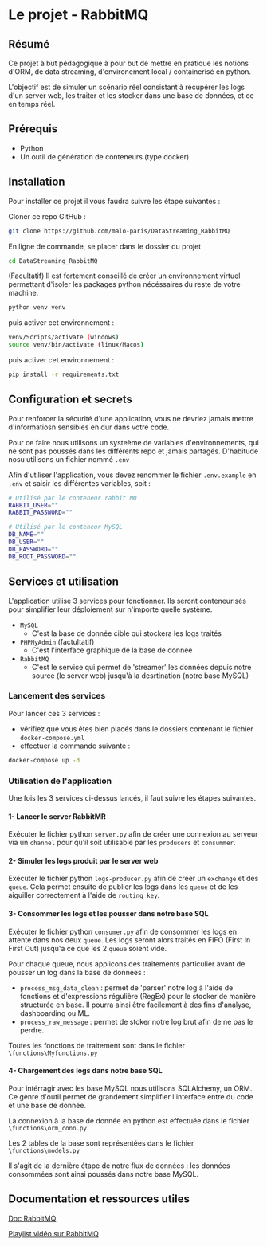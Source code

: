 
# Le projet - RabbitMQ

## Résumé 
Ce projet à but pédagogique à pour but de mettre en pratique les notions d'ORM, de data streaming, d'environement local / containerisé en python.

L'objectif est de simuler un scénario réel consistant à récupérer les logs d'un server web, les traiter et les stocker dans une base de données, et ce en temps réel.


## Prérequis

- Python
- Un outil de génération de conteneurs (type docker)


## Installation

Pour installer ce projet il vous faudra suivre les étape suivantes :

Cloner ce repo GitHub :
```bash
git clone https://github.com/malo-paris/DataStreaming_RabbitMQ
```

En ligne de commande, se placer dans le dossier du projet
```bash
cd DataStreaming_RabbitMQ
``` 

(Facultatif) Il est fortement conseillé de créer un environnement virtuel permettant d'isoler les packages python nécéssaires du reste de votre machine.
```bash
python venv venv
``` 
puis activer cet environnement :
```bash
venv/Scripts/activate (windows)
source venv/bin/activate (linux/Macos)
``` 

puis activer cet environnement :
```bash
pip install -r requirements.txt
``` 

## Configuration et secrets

Pour renforcer la sécurité d'une application, vous ne devriez jamais mettre d'informatiosn sensibles en dur dans votre code.

Pour ce faire nous utilisons un systeème de variables d'environnements, qui ne sont pas poussés dans les différents repo et jamais partagés. D'habitude nosu utilisons un fichier nommé `.env`

Afin d'utiliser l'application, vous devez renommer le fichier `.env.example` en `.env` et saisir les différentes variables, soit :
```bash
# Utilisé par le conteneur rabbit MQ
RABBIT_USER=""   
RABBIT_PASSWORD=""

# Utilisé par le conteneur MySQL
DB_NAME=""
DB_USER=""
DB_PASSWORD=""
DB_ROOT_PASSWORD=""
``` 
## Services et utilisation

L'application utilise 3 services pour fonctionner. Ils seront conteneurisés pour simplifier leur déploiement sur n'importe quelle système.

- `MySQL`
    - C'est la base de donnée cible qui stockera les logs traités
- `PHPMyAdmin` (factultatif)
    - C'est l'interface graphique de la base de donnée
- `RabbitMQ`
    - C'est le service qui permet de 'streamer' les données depuis notre source (le server web) jusqu'à la desrtination (notre base MySQL)

### Lancement des services

Pour lancer ces 3 services :
- vérifiez que vous êtes bien placés dans le dossiers contenant le fichier `docker-compose.yml`
- effectuer la commande suivante : 
```bash
docker-compose up -d
```

### Utilisation de l'application

Une fois les 3 services ci-dessus lancés, il faut suivre les étapes suivantes.

#### 1- Lancer le server RabbitMR

Exécuter le fichier python `server.py` afin de créer une connexion au serveur via un `channel` pour qu'il soit utilisable par les `producers` et `consummer`.

#### 2- Simuler les logs produit par le server web

Exécuter le fichier python `logs-producer.py` afin de créer un `exchange` et des `queue`. Cela permet ensuite de publier les logs dans les `queue` et de les aiguiller correctement à l'aide de `routing_key`.

#### 3- Consommer les logs et les pousser dans notre base SQL

Exécuter le fichier python `consumer.py` afin de consommer les logs en attente dans nos deux `queue`. Les logs seront alors traités en FIFO (First In First Out) jusqu'a ce que les 2 `queue` soient vide.

Pour chaque queue, nous applicons des traitements particulier avant de pousser un log dans la base de données :
- `process_msg_data_clean` : permet de 'parser' notre log à l'aide de fonctions et d'expressions régulière (RegEx) pour le stocker de manière structurée en base. Il pourra ainsi être facilement à des fins d'analyse, dashboarding ou ML.
- `process_raw_message` : permet de stoker notre log brut afin de ne pas le perdre.

Toutes les fonctions de traitement sont dans le fichier `\functions\Myfunctions.py`

#### 4- Chargement des logs dans notre base SQL

Pour intérragir avec les base MySQL nous utilisons SQLAlchemy, un ORM. Ce genre d'outil permet de grandement simplifier l'interface entre du code et une base de donnée.

La connexion à la base de donnée en python est effectuée dans le fichier `\functions\orm_conn.py`

Les 2 tables de la base sont représentées dans le fichier `\functions\models.py`

Il s'agit de la dernière étape de notre flux de données : les données consommées sont ainsi poussés dans notre base MySQL.


## Documentation et ressources utiles

[Doc RabbitMQ](https://www.rabbitmq.com/tutorials/tutorial-one-python.html)

[Playlist vidéo sur RabbitMQ](https://youtube.com/playlist?list=PLn6POgpklwWqiqKEriklbvbSd60-weOqh)

